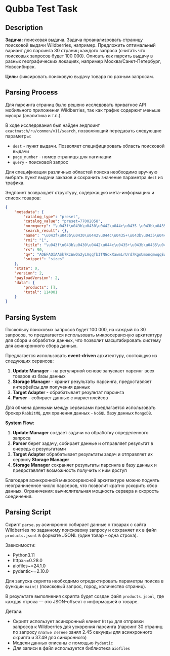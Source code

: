 # Qubba Test Task

## Description

**Задача:** поисковая выдача. Задача проанализровать страницу поисковой выдачи Wildberries, например. Предложить оптимальный вариант для парсинга 30 страниц каждого запроса (считать что поисковых запросов  будет 100 000). Описать как парсить выдачу в разных географических локациях, например Москва/Санкт-Петербург, Новосибирск.

**Цель:** фиксировать поисковую выдачу товара по разным запросам.

## Parsing Process

Для парсинга страниц было решено исследовать приватное API мобильного приложения Wildberries, так как трафик содержит меньше мусора (аналитика и т.п.).

В ходе исследования был найден эндпоинт `exactmatch/ru/common/v11/search`, позволяющий передавать следующие параметры:

- `dest` - пункт выдачи. Позволяет специфицировать область поисковой выдачи
- `page_number` - номер страницы для пагинации
- `query` - поисковой запрос

Для спецификации различных областей поиска необходимо вручную выбрать пункт выдачи заказов и сохранить значение параметра `dest` из трафика.

Эндпоинт возвращает структуру, содержащую мета-информацию и список товаров:

```json
{
    "metadata": {
        "catalog_type": "preset",
        "catalog_value": "preset=77002058",
        "normquery": "\u043f\u043b\u0430\u0442\u044c\u0435 \u043b\u0435\u0442\u043d\u0435\u0435",
        "search_result": {},
        "name": "\u043f\u043b\u0430\u0442\u044c\u0435+\u043b\u0435\u0442\u043d\u0435\u0435",
        "rmi": "1",
        "title": "\u043f\u043b\u0430\u0442\u044c\u0435+\u043b\u0435\u0442\u043d\u0435\u0435",
        "rs": 90,
        "qv": "AQEFAQIAASk7KzWwQa2yLAqqTbITNGoxXawmLrUrd7KgoUmonqmwqqEw0KYGKA8oyK4dsl2wp6wQnfCvP7Ctrbaw_qi2L7usYq0Sqhwsmy7OMTKxRyX8pgMuDqvVraWfY6p7M4mtNaw2LJsxbCQ5KNGpTqDUMbesqijGsLGsBK6Gq-UujakfrekrBy2SKAywrSlRre0jfB-drTSoxLDOK6SotyCdrR0xj6XEKcypUCrULF4rHSZqKD4obqo0LhIrSKxFrc-Y-inuLnClny1RqKysWCQHrRStYy1MKhoszSwDnmAu6CuGJDOnTKfOKFSfiKomqbMt0o-qLB6q06iPK2mnqiYYKAs",
        "snippet": "sizes"
    },
    "state": 0,
    "version": 2,
    "payloadVersion": 2,
    "data": {
        "products": [],
        "total": 114001
    }
}
```

## Parsing System

Поскольку поисковых запросов будет 100 000, на каждый по 30 запросов, то предлагается использовать микросервисную архитектуру для сбора и обработки данных, что позволит масштабировать систему для асинхронного сбора данных.

Предлагается использовать **event-driven** архитектуру, состоящую из следующих сервисов:

1. **Update Manager** - на регулярной основе запускает парсинг всех товаров из базы данных
2. **Storage Manager** - хранит результаты парсинга, предоставляет интерфейсы для получения данных
3. **Target Adapter** - обрабатывает результат парсинга
4. **Parser** - собирает данные с маркетплейсов

Для обмена данными между сервисами предлагается использовать брокер `RabbitMQ`, для хранения данных - `NoSQL` базу данных `MongoDB`.

**System Flow:**

1. **Update Manager** создает задачи на обработку определенного запроса
2. **Parser** берет задачу, собирает данные и отправляет результат в очередь с результатами
3. **Target Adapter** обрабатывает результаты задач и отправляет их сервису **Storage Manager**
4. **Storage Manager** сохраняет результаты парсинга в базу данных и предоставляет возможность получить к ним доступ

Благодаря асинхронной микросервисной архитектуре можно поднять неограниченное число парсеров, что позволит кратно ускорить сбор данных. Ограничения: вычислительная мощность сервера и скорость соединения.

## Parsing Script

Скрипт `parse.py` асинхронно собирает данные о товарах с сайта Wildberries по заданному поисковому запросу и сохраняет их в файл `products.jsonl` в формате JSONL (один товар - одна строка).

Зависимости:

- Python3.11
- httpx~=0.28.0
- aiofiles~=24.1.0
- pydantic~=2.10.0

Для запуска скрипта необходимо отредактировать параметры поиска в функции `main()` (поисковый запрос, город, количество страниц).

В результате выполнения скрипта будет создан файл `products.jsonl`, где каждая строка — это JSON-объект с информацией о товаре.

Детали:

- Скрипт использует асинхронный клиент `httpx` для отправки запросов к Wildberries для ускорения парсинга (парсинг 30 страниц по запросу `платье летнее` занял 2.45 секунды для асинхронного скрипта и 37.49 для синхронного)
- Модели данных описаны с помощью `Pydantic`
- Для записи в файл используется библиотека `aiofiles`
